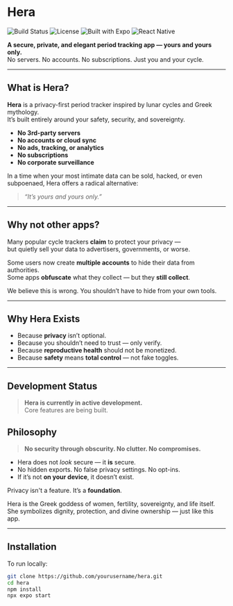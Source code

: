 # Hera

![Build Status](https://img.shields.io/badge/build-wip-lightgrey?style=for-the-badge)
![License](https://img.shields.io/badge/license-Custom-lightblue?style=for-the-badge)
![Built with Expo](https://img.shields.io/badge/built%20with-Expo-blue?style=for-the-badge)
![React Native](https://img.shields.io/badge/react%20native-%5E0.74-green?style=for-the-badge)

**A secure, private, and elegant period tracking app — yours and yours only.**  
No servers. No accounts. No subscriptions. Just you and your cycle.

---

## What is Hera?

**Hera** is a privacy-first period tracker inspired by lunar cycles and Greek mythology.  
It’s built entirely around your safety, security, and sovereignty.

- **No 3rd-party servers**
- **No accounts or cloud sync**
- **No ads, tracking, or analytics**
- **No subscriptions**
- **No corporate surveillance**

In a time when your most intimate data can be sold, hacked, or even subpoenaed, Hera offers a radical alternative:

> _“It’s yours and yours only.”_

---

## Why not other apps?

Many popular cycle trackers **claim** to protect your privacy —  
but quietly sell your data to advertisers, governments, or worse.

Some users now create **multiple accounts** to hide their data from authorities.  
Some apps **obfuscate** what they collect — but they **still collect**.

We believe this is wrong. You shouldn’t have to hide from your own tools.

---

## Why Hera Exists

- Because **privacy** isn’t optional.
- Because you shouldn’t need to trust — only verify.
- Because **reproductive health** should not be monetized.
- Because **safety** means **total control** — not fake toggles.

---

## Development Status

> **Hera is currently in active development.**  
Core features are being built.


## Philosophy

> **No security through obscurity. No clutter. No compromises.**

- Hera does not *look* secure — it **is** secure.
- No hidden exports. No false privacy settings. No opt-ins.  
- If it’s not **on your device**, it doesn’t exist.

Privacy isn't a feature. It’s a **foundation**.

Hera is the Greek goddess of women, fertility, sovereignty, and life itself.
She symbolizes dignity, protection, and divine ownership — just like this app.

---

## Installation

To run locally:

```bash
git clone https://github.com/yourusername/hera.git
cd hera
npm install
npx expo start
